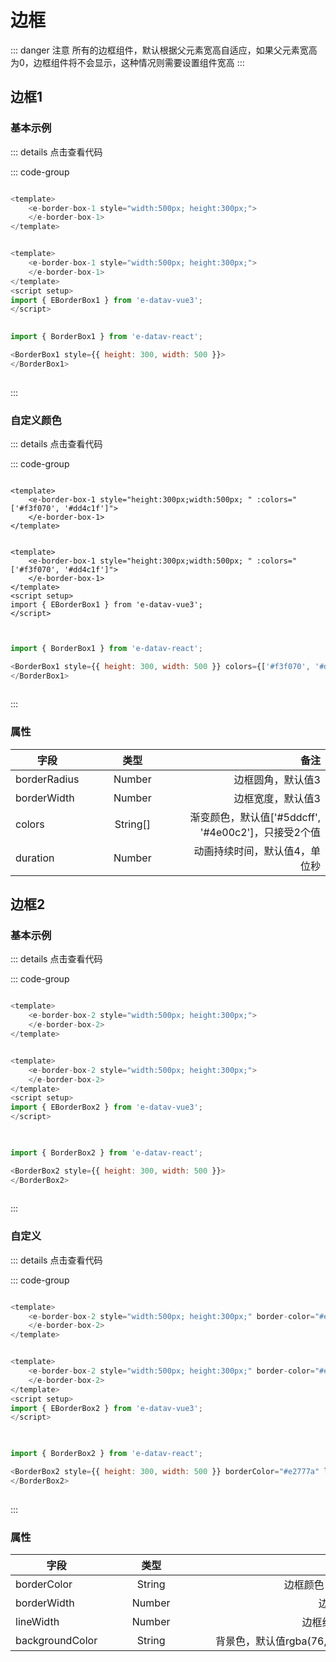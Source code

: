 <!--
 * @Autor: costa
 * @Date: 2023-08-01 13:45:29
 * @LastEditors: costa
 * @LastEditTime: 2023-08-02 10:46:54
 * @Description: 
 * @Copyright: © 2023 by costa. All rights reserved.
-->
# 边框

::: danger 注意
所有的边框组件，默认根据父元素宽高自适应，如果父元素宽高为0，边框组件将不会显示，这种情况则需要设置组件宽高
:::

## 边框1

### 基本示例

<script setup>
import BorderBox1 from './components/BorderBox1.vue';
import BorderBox2 from './components/BorderBox2.vue';
</script>

<border-box-1 />

::: details 点击查看代码

::: code-group
```js [vue2]

<template>
    <e-border-box-1 style="width:500px; height:300px;">
    </e-border-box-1>
</template>

```
    
```js [vue3]

<template>
    <e-border-box-1 style="width:500px; height:300px;">
    </e-border-box-1>
</template>
<script setup>
import { EBorderBox1 } from 'e-datav-vue3';
</script>
    
```
    
```js [react]
import { BorderBox1 } from 'e-datav-react';

<BorderBox1 style={{ height: 300, width: 500 }}>
</BorderBox1>
    
```

:::

### 自定义颜色

<border-box-1 :colors="['#f3f070', '#dd4c1f']" />

::: details 点击查看代码

::: code-group
```vue [vue2]

<template>
    <e-border-box-1 style="height:300px;width:500px; " :colors="['#f3f070', '#dd4c1f']">
    </e-border-box-1>
</template>

```
    
```vue [vue3]

<template>
    <e-border-box-1 style="height:300px;width:500px; " :colors="['#f3f070', '#dd4c1f']">
    </e-border-box-1>
</template>
<script setup>
import { EBorderBox1 } from 'e-datav-vue3';
</script>
    
```
    
```js [react]

import { BorderBox1 } from 'e-datav-react';

<BorderBox1 style={{ height: 300, width: 500 }} colors={['#f3f070', '#dd4c1f']}>
</BorderBox1>
    
```

:::

### 属性
| 字段        |      <div style="width:140px">类型</div>      |  备注 |
| ------------- | :-----------: | ----: |
| borderRadius|Number|边框圆角，默认值3 |
| borderWidth|Number|边框宽度，默认值3 |
| colors|String[]|渐变颜色，默认值['#5ddcff', '#4e00c2']，只接受2个值 |
| duration|Number|动画持续时间，默认值4，单位秒 |


## 边框2

### 基本示例

<border-box-2 />

::: details 点击查看代码

::: code-group
```js [vue2]

<template>
    <e-border-box-2 style="width:500px; height:300px;">
    </e-border-box-2>
</template>

```
    
```js [vue3]

<template>
    <e-border-box-2 style="width:500px; height:300px;">
    </e-border-box-2>
</template>
<script setup>
import { EBorderBox2 } from 'e-datav-vue3';
</script>
    
```
    
```js [react]

import { BorderBox2 } from 'e-datav-react';

<BorderBox2 style={{ height: 300, width: 500 }}>
</BorderBox2>
    
```

:::

### 自定义

<border-box-2 border-color="#e2777a" :line-width="30" background-color="#e2777a26" />

::: details 点击查看代码

::: code-group
```js [vue2]

<template>
    <e-border-box-2 style="width:500px; height:300px;" border-color="#e2777a" :line-width="30" background-color="#e2777a26">
    </e-border-box-2>
</template>

```
    
```js [vue3]

<template>
    <e-border-box-2 style="width:500px; height:300px;" border-color="#e2777a" :line-width="30" background-color="#e2777a26">
    </e-border-box-2>
</template>
<script setup>
import { EBorderBox2 } from 'e-datav-vue3';
</script>
    
```
    
```js [react]

import { BorderBox2 } from 'e-datav-react';

<BorderBox2 style={{ height: 300, width: 500 }} borderColor="#e2777a" lineWidth={30} backgroundColor="#e2777a26">
</BorderBox2>
    
```

:::

### 属性
| 字段        |      <div style="width:140px">类型</div>      |  <div style="width:320px">备注</div> |
| ------------- | :-----------: | ----: |
| borderColor|String|边框颜色，默认值#4cc7f3 |
| borderWidth|Number|边框宽度，默认值2 |
| lineWidth|Number|边框线长度，默认值10 |
| backgroundColor|String|背景色，默认值rgba(76, 199, 243, 0.15) |